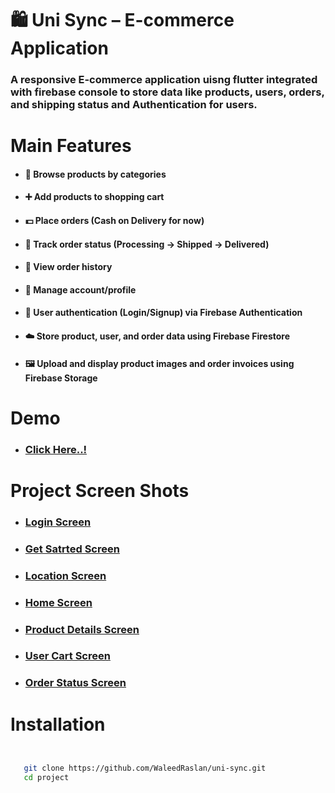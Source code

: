 # 🛍️ Uni Sync – E-commerce Application
### A responsive E-commerce application uisng flutter integrated with firebase console to store data like products, users, orders, and shipping status and Authentication for users.

# Main Features
- #### 🛒 Browse products by categories

- #### ➕ Add products to shopping cart

- #### 💵 Place orders (Cash on Delivery for now)

- #### 🚚 Track order status (Processing → Shipped → Delivered)

- #### 📜 View order history

- #### 👤 Manage account/profile

- #### 🔐 User authentication (Login/Signup) via Firebase Authentication

- #### ☁️ Store product, user, and order data using Firebase Firestore

- #### 🖼️ Upload and display product images and order invoices using Firebase Storage 

# Demo
- ### [Click Here..!](https://www.linkedin.com/posts/waleed-raslan-027a57318_flutter-dart-firebase-activity-7373202321637560320-ioNn?utm_source=share&utm_medium=member_desktop&rcm=ACoAAFCZ_F8B7ajEsIeOhVGqIQpC1Vuo1MznIPk)

# Project Screen Shots
- ### [Login Screen](https://i.ibb.co/B2T9SydP/Android-Emulator-Pixel-6-5554-9-16-2025-7-52-47-AM.png)

- ### [Get Satrted Screen](https://i.ibb.co/3YQTm2Lg/Android-Emulator-Pixel-6-5554-9-16-2025-7-52-50-AM.png)

- ### [Location Screen](https://i.ibb.co/pVxSR0Z/Android-Emulator-Pixel-6-5554-9-16-2025-7-54-02-AM.png)

- ### [Home Screen](https://i.ibb.co/Vp5GVKd4/Android-Emulator-Pixel-6-5554-9-16-2025-7-53-46-AM.png)

- ### [Product Details Screen](https://i.ibb.co/fdh9DG35/Android-Emulator-Pixel-6-5554-9-16-2025-7-54-59-AM.png)

- ### [User Cart Screen](https://i.ibb.co/NdgPX5Nm/Android-Emulator-Pixel-6-5554-9-16-2025-7-53-54-AM.png)

- ### [Order Status Screen](https://i.ibb.co/YFW6nSMj/Android-Emulator-Pixel-6-5554-9-16-2025-7-54-14-AM.png)

# Installation
``` bash


   git clone https://github.com/WaleedRaslan/uni-sync.git
   cd project



